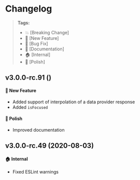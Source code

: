 Changelog
=========

> **Tags:**
> - :boom:       [Breaking Change]
> - :rocket:     [New Feature]
> - :bug:        [Bug Fix]
> - :memo:       [Documentation]
> - :house:      [Internal]
> - :nail_care:  [Polish]

## v3.0.0-rc.91 ()

#### :rocket: New Feature

* Added support of interpolation of a data provider response
* Added `isFocused`

#### :nail_care: Polish

* Improved documentation

## v3.0.0-rc.49 (2020-08-03)

#### :house: Internal

* Fixed ESLint warnings
